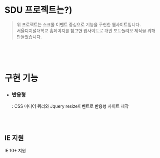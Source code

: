 # SDU 프로젝트는?)
> 위 프로젝트는 스크롤 이벤트 중심으로 기능을 구현한 웹사이트입니다.<br/>
> 서울디지털대학교 홈페이지를 참고한 웹사이트로 개인 포트폴리오 제작을 위해 만들었습니다.

<br/><br/><br/>
# 구현 기능
  - ### 반응형
    : CSS 미디어 쿼리와 Jquery resize이벤트로 반응형 사이트 제작
  
<br/><br/>
## IE 지원
IE 10+ 지원
